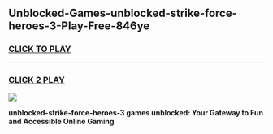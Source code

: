 
## Unblocked-Games-unblocked-strike-force-heroes-3-Play-Free-846ye
<h3>
<a href="https://premium76.site?title=unblocked-strike-force-heroes-3&ref=23A">CLICK TO PLAY</a></h3>
<hr>

<h3>
<a href="https://premium76.site?title=unblocked-strike-force-heroes-3&ref=23A">CLICK 2 PLAY</a>
  
</h3>

<a href="https://premium76.site?title=unblocked-strike-force-heroes-3&ref=23A"><img src="https://clearcache.store/games.png"></a>


**unblocked-strike-force-heroes-3 games unblocked: Your Gateway to Fun and Accessible Online Gaming**
